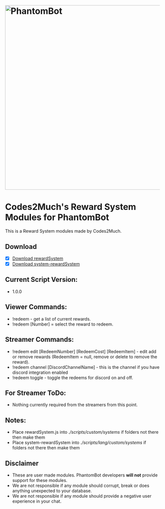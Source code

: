 # <img alt="PhantomBot" src="https://phantombot.tv/img/new-logo-dark-v2.png" width="600px"/>

# Codes2Much's Reward System Modules for PhantomBot
This is a Reward System modules made by Codes2Much.

## Download
- [x] [Download rewardSystem](https://raw.githubusercontent.com/Codes2Much/Phantombot-Custom-Scripts/master/custom/systems/rewardSystem/rewardSystem.js "rewardSystem")
- [x] [Download system-rewardSystem](https://raw.githubusercontent.com/Codes2Much/Phantombot-Custom-Scripts/master/lang/english/custom/systems/system-rewardSystem.js "system-rewardSystem")

## Current Script Version:
- 1.0.0

## Viewer Commands:
- !redeem - get a list of current rewards.
- !redeem [Number] = select the reward to redeem.

## Streamer Commands:
- !redeem edit [RedeemNumber] [RedeemCost] [RedeemItem] - edit add or remove rewards (RedeemItem = null, remove or delete to remove the reward).
- !redeem channel [DiscordChannelName] - this is the channel if you have discord integration enabled
- !redeem toggle - toggle the redeems for discord on and off.

## For Streamer ToDo:
- Nothing currently required from the streamers from this point.

## Notes:
- Place rewardSystem.js into *./scripts/custom/systems* if folders not there then make them
- Place system-rewardSystem into *./scripts/lang/custom/systems* if folders not there then make them

## Disclaimer
- These are user made modules. PhantomBot developers **will not** provide support for these modules.
- We are not responsible if any module should corrupt, break or does anything unexpected to your database.
- We are not responsible if any module should provide a negative user experience in your chat.
